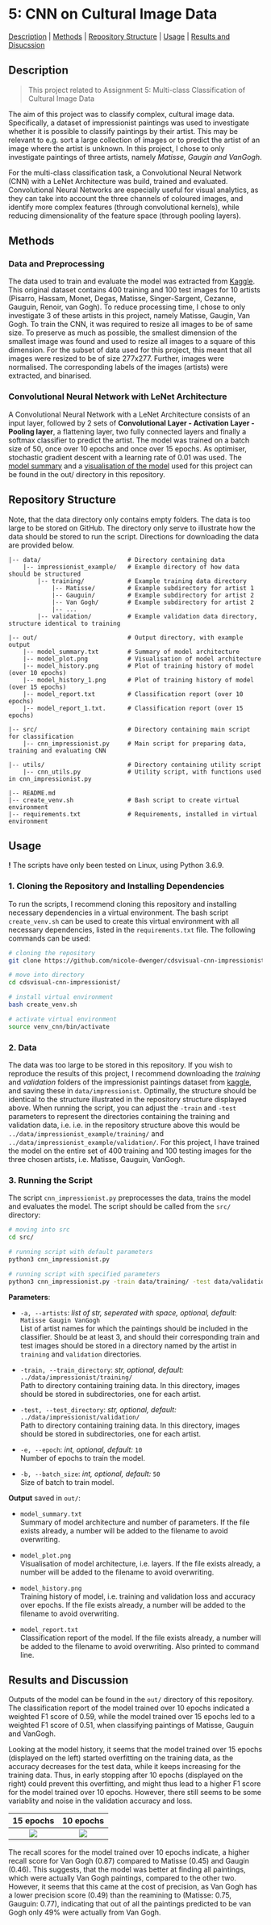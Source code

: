 # 5: CNN on Cultural Image Data

[Description](#description) | [Methods](#methods) | [Repository Structure](#repository-structure) | [Usage](#usage) | [Results and Disucssion](#results-and-discussion)

## Description

> This project related to Assignment 5: Multi-class Classification of Cultural Image Data

The aim of this project was to classify complex, cultural image data. Specifically, a dataset of impressionist paintings was used to investigate whether it is possible to classify paintings by their artist. This may be relevant to e.g. sort a large collection of images or to predict the artist of an image where the artist is unknown. In this project, I chose to only investigate paintings of three artists, namely *Matisse, Gaugin and VanGogh*. 

For the multi-class classification task, a Convolutional Neural Network (CNN) with a LeNet Architecture was build, trained and evaluated. Convolutional Neural Networks are especially useful for visual analytics, as they can take into account the three channels of coloured images, and identify more complex features (through convolutional kernels), while reducing dimensionality of the feature space (through pooling layers).  
 

## Methods
### Data and Preprocessing
The data used to train and evaluate the model was extracted from [Kaggle](https://www.kaggle.com/delayedkarma/impressionist-classifier-data). This original dataset contains 400 training and 100 test images for 10 artists (Pisarro, Hassam, Monet, Degas, Matisse, Singer-Sargent, Cezanne, Gauguin, Renoir, van Gogh). To reduce processing time, I chose to only investigate 3 of these artists in this project, namely Matisse, Gaugin, Van Gogh. 
To train the CNN, it was required to resize all images to be of same size. To preserve as much as possible, the smallest dimension of the smallest image was found and used to resize all images to a square of this dimension. For the subset of data used for this project, this meant that all images were resized to be of size 277x277. Further, images were normalised. The corresponding labels of the images (artists) were extracted, and binarised.
 
### Convolutional Neural Network with LeNet Architecture
A Convolutional Neural Network with a LeNet Architecture consists of an input layer, followed by 2 sets of **Convolutional Layer - Activation Layer - Pooling layer**, a flattening layer, two fully connected layers and finally a softmax classifier to predict the artist. The model was trained on a batch size of 50, once over 10 epochs and once over 15 epochs. As optimiser, stochastic gradient descent with a learning rate of 0.01 was used. The [model summary](https://github.com/nicole-dwenger/cdsvisual-cnn-impressionist/blob/master/out/model_summary.png) and a [visualisation of the model]((https://github.com/nicole-dwenger/cdsvisual-cnn-impressionist/blob/master/out/model_plot.png)) used for this project can be found in the out/ directory in this repository.


## Repository Structure

Note, that the data directory only contains empty folders. The data is too large to be stored on GitHub. The directory only serve to illustrate how the data should be stored to run the script. Directions for downloading the data are provided below. 

```
|-- data/                        # Directory containing data
    |-- impressionist_example/   # Example directory of how data should be structured
        |-- training/            # Example training data directory
            |-- Matisse/         # Example subdirectory for artist 1
            |-- Gauguin/         # Example subdirectory for artist 2
            |-- Van Gogh/        # Example subdirectory for artist 2
            |-- ...
        |-- validation/          # Example validation data directory, structure identical to training

|-- out/                         # Output directory, with example output
    |-- model_summary.txt        # Summary of model architecture
    |-- model_plot.png           # Visualisation of model architecture
    |-- model_history.png        # Plot of training history of model (over 10 epochs)
    |-- model_history_1.png      # Plot of training history of model (over 15 epochs)
    |-- model_report.txt         # Classification report (over 10 epochs)
    |-- model_report_1.txt.      # Classification report (over 15 epochs)

|-- src/                         # Directory containing main script for classification
    |-- cnn_impressionist.py     # Main script for preparing data, training and evaluating CNN
    
|-- utils/                       # Directory containing utility script
    |-- cnn_utils.py             # Utility script, with functions used in cnn_impressionist.py

|-- README.md
|-- create_venv.sh               # Bash script to create virtual environment
|-- requirements.txt             # Requirements, installed in virtual environment
```

## Usage

**!** The scripts have only been tested on Linux, using Python 3.6.9. 

### 1. Cloning the Repository and Installing Dependencies

To run the scripts, I recommend cloning this repository and installing necessary dependencies in a virtual environment. The bash script `create_venv.sh` can be used to create this virtual environment with all necessary dependencies, listed in the `requirements.txt` file. The following commands can be used:

```bash
# cloning the repository
git clone https://github.com/nicole-dwenger/cdsvisual-cnn-impressionist.git

# move into directory
cd cdsvisual-cnn-impressionist/

# install virtual environment
bash create_venv.sh

# activate virtual environment 
source venv_cnn/bin/activate
```

### 2. Data
The data was too large to be stored in this repository. If you wish to reproduce the results of this project, I recommend downloading the *training* and *validation* folders of the impressionist paintings dataset from [kaggle](https://www.kaggle.com/delayedkarma/impressionist-classifier-data), and saving these in `data/impressionist`. Optimally, the structure should be identical to the structure illustrated in the repository structure displayed above. When running the script, you can adjust the `-train` and `-test` parameters to represent the directories containing the training and validation data, i.e. i.e. in the repository structure above this would be `../data/impressionist_example/training/` and `../data/impressionist_example/validation/`. For this project, I have trained the model on the entire set of 400 training and 100 testing images for the three chosen artists, i.e. Matisse, Gauguin, VanGogh. 


### 3. Running the Script 

The script `cnn_impressionist.py` preprocesses the data, trains the model and evaluates the model. The script should be called from the `src/` directory:

```bash
# moving into src
cd src/

# running script with default parameters
python3 cnn_impressionist.py 

# running script with specified parameters
python3 cnn_impressionist.py -train data/training/ -test data/validation/ -a Monet VanGogh Matisse -e 20
```

__Parameters__:
- `-a, --artists`: *list of str, seperated with space, optional, default:* `Matisse Gaugin VanGogh`\
   List of artist names for which the paintings should be included in the classifier. Should be at least 3, and should their 
   corresponding train and test images should be stored in a directory named by the artist in `training` and `validation` directories.
   
- `-train, --train_directory`: *str, optional, default:* `../data/impressionist/training/`\
   Path to directory containing training data. In this directory, images should be stored in subdirectories, one for each artist.

- `-test, --test_directory`: *str, optional, default:* `../data/impressionist/validation/`\
   Path to directory containing training data. In this directory, images should be stored in subdirectories, one for each artist.

- `-e, --epoch`: *int, optional, default:* `10`\
   Number of epochs to train the model. 

- `-b, --batch_size`: *int, optional, default:* `50`\
   Size of batch to train model. 

__Output__ saved in `out/`:
- `model_summary.txt`\
    Summary of model architecture and number of parameters. If the file exists already, a number will be added to the filename to avoid overwriting. 

- `model_plot.png`\
   Visualisation of model architecture, i.e. layers. If the file exists already, a number will be added to the filename to avoid overwriting. 

- `model_history.png`\
   Training history of model, i.e. training and validation loss and accuracy over epochs. If the file exists already, a number will be added to the filename to avoid overwriting. 

- `model_report.txt`\
   Classification report of the model. If the file exists already, a number will be added to the filename to avoid overwriting. Also printed to command line. 

## Results and Discussion

Outputs of the model can be found in the `out/` directory of this repository. The classification report of the model trained over 10 epochs indicated a weighted F1 score of 0.59, while the model trained over 15 epochs led to a weighted F1 score of 0.51, when classifying paintings of Matisse, Gauguin and VanGogh. 

Looking at the model history, it seems that the model trained over 15 epochs (displayed on the left) started overfitting on the training data, as the accuracy decreases for the test data, while it keeps increasing for the training data. Thus, in early stopping after 10 epochs (displayed on the right) could prevent this overfitting, and might thus lead to a higher F1 score for the model trained over 10 epochs. However, there still seems to be some variablity and noise in the validation accuracy and loss. 

 15 epochs | 10 epochs
:-------------------------:|:-------------------------:
![](https://github.com/nicole-dwenger/cdsvisual-cnn-impressionist/blob/master/out/model_history_1.png)  |  ![](https://github.com/nicole-dwenger/cdsvisual-cnn-impressionist/blob/master/out/model_history.png)


The recall scores for the model trained over 10 epochs indicate, a higher recall score for Van Gogh (0.87) compared to Matisse (0.45) and Gaugin (0.46). This suggests, that the model was better at finding all paintings, which were actually Van Gogh paintings, compared to the other two. However, it seems that this came at the cost of precision, as Van Gogh has a lower precision score (0.49) than the reamining to (Matisse: 0.75, Gauguin: 0.77), indicating that out of all the paintings predicted to be van Gogh only 49% were actually from Van Gogh.







